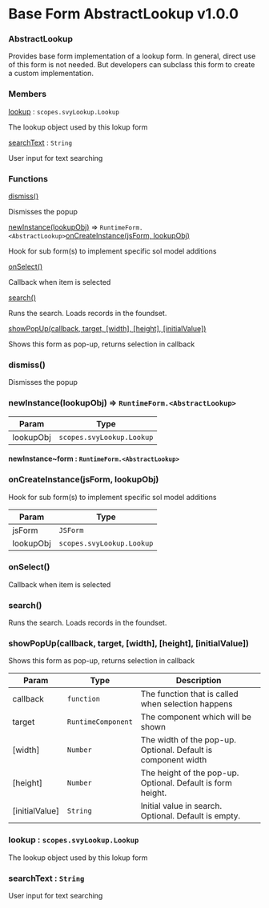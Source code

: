 # Base Form AbstractLookup v1.0.0

### AbstractLookup

Provides base form implementation of a lookup form. In general, direct use of this form is not needed. But developers can subclass this form to create a custom implementation.

### Members

[lookup](base-form-abstractlookup-v1.0.0.md#lookup-scopes.svylookup.lookup) : `scopes.svyLookup.Lookup`

The lookup object used by this lokup form

[searchText](base-form-abstractlookup-v1.0.0.md#searchtext-string) : `String`

User input for text searching

### Functions

[dismiss()](base-form-abstractlookup-v1.0.0.md#dismiss)

Dismisses the popup

[newInstance(lookupObj)](base-form-abstractlookup-v1.0.0.md#newinstance-lookupobj-runtimeform.less-than-abstractlookup-greater-than) ⇒ `RuntimeForm.<AbstractLookup>`[onCreateInstance(jsForm, lookupObj)](base-form-abstractlookup-v1.0.0.md#oncreateinstance-jsform-lookupobj)

Hook for sub form(s) to implement specific sol model additions

[onSelect()](base-form-abstractlookup-v1.0.0.md#onselect)

Callback when item is selected

[search()](base-form-abstractlookup-v1.0.0.md#search)

Runs the search. Loads records in the foundset.

[showPopUp(callback, target, \[width\], \[height\], \[initialValue\])](base-form-abstractlookup-v1.0.0.md#showpopup-callback-target-width-height-initialvalue)

Shows this form as pop-up, returns selection in callback

### dismiss()

Dismisses the popup



### newInstance(lookupObj) ⇒ `RuntimeForm.<AbstractLookup>`

| Param     | Type                      |
| --------- | ------------------------- |
| lookupObj | `scopes.svyLookup.Lookup` |



#### newInstance\~form : `RuntimeForm.<AbstractLookup>`



### onCreateInstance(jsForm, lookupObj)

Hook for sub form(s) to implement specific sol model additions

| Param     | Type                      |
| --------- | ------------------------- |
| jsForm    | `JSForm`                  |
| lookupObj | `scopes.svyLookup.Lookup` |



### onSelect()

Callback when item is selected



### search()

Runs the search. Loads records in the foundset.



### showPopUp(callback, target, \[width], \[height], \[initialValue])

Shows this form as pop-up, returns selection in callback

| Param           | Type               | Description                                                   |
| --------------- | ------------------ | ------------------------------------------------------------- |
| callback        | `function`         | The function that is called when selection happens            |
| target          | `RuntimeComponent` | The component which will be shown                             |
| \[width]        | `Number`           | The width of the pop-up. Optional. Default is component width |
| \[height]       | `Number`           | The height of the pop-up. Optional. Default is form height.   |
| \[initialValue] | `String`           | Initial value in search. Optional. Default is empty.          |



### lookup : `scopes.svyLookup.Lookup`

The lookup object used by this lokup form



### searchText : `String`

User input for text searching

